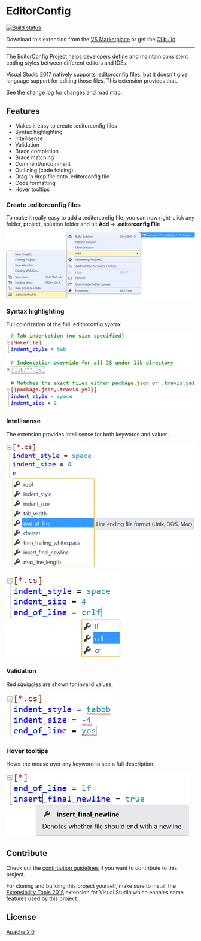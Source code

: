 # EditorConfig

[![Build status](https://ci.appveyor.com/api/projects/status/ybr0kd6wjefu7893?svg=true)](https://ci.appveyor.com/project/madskristensen/editorconfiglanguage)

Download this extension from the [VS Marketplace](https://marketplace.visualstudio.com/items?itemName=MadsKristensen.EditorConfig)
or get the [CI build](http://vsixgallery.com/extension/1209461d-57f8-46a4-814a-dbe5fecef941/).

---------------------------------------

[The EditorConfig Project](http://editorconfig.org/) helps developers define and maintain
consistent coding styles between different editors and IDEs.

Visual Studio 2017 natively supports .editorconfig files, but it doesn't give
language support for editing those files. This extension provides that.

See the [change log](CHANGELOG.md) for changes and road map.

## Features

- Makes it easy to create .editorconfig files
- Syntax highlighting
- Intellisense
- Validation
- Brace completion
- Brace matching
- Comment/uncomment
- Outlining (code folding)
- Drag 'n drop file onto .editorconfig file
- Code formatting
- Hover tooltips

### Create .editorconfig files
To make it really easy to add a .editorconfig file, you can now right-click
any folder, project, solution folder and hit **Add -> .editorconfig File**

![Classification](art/context-menu.png)

### Syntax highlighting
Full colorization of the full .editorconfig syntax.

![Classification](art/classification.png)

### Intellisense
The extension provides Intellisense for both keywords and values.

![Classification](art/keyword-intellisense.png)  

![Classification](art/value-intellisense.png)

### Validation
Red squiggles are shown for invalid values.

![Classification](art/validation.png)

### Hover tooltips
Hover the mouse over any keyword to see a full description.

![Classification](art/quick-info.png)

## Contribute
Check out the [contribution guidelines](.github/CONTRIBUTING.md)
if you want to contribute to this project.

For cloning and building this project yourself, make sure
to install the
[Extensibility Tools 2015](https://visualstudiogallery.msdn.microsoft.com/ab39a092-1343-46e2-b0f1-6a3f91155aa6)
extension for Visual Studio which enables some features
used by this project.

## License
[Apache 2.0](LICENSE)